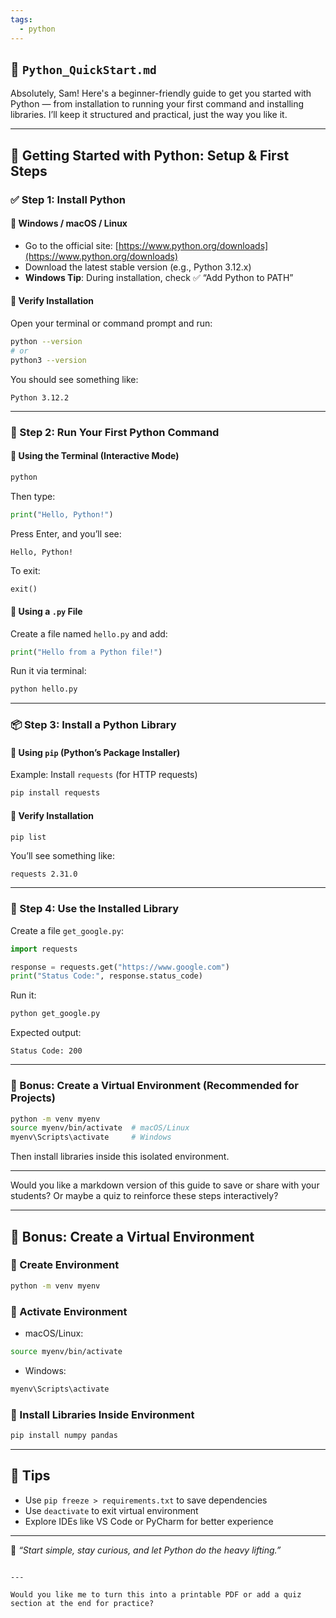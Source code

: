 ```yaml
---
tags:
  - python
---
```


## 🐍 `Python_QuickStart.md`



Absolutely, Sam! Here's a beginner-friendly guide to get you started with Python — from installation to running your first command and installing libraries. I’ll keep it structured and practical, just the way you like it.

---

## 🐍 Getting Started with Python: Setup & First Steps

### ✅ Step 1: Install Python

#### 🔹 Windows / macOS / Linux

- Go to the official site: [https://www.python.org/downloads](https://www.python.org/downloads)
- Download the latest stable version (e.g., Python 3.12.x)
- **Windows Tip**: During installation, check ✅ “Add Python to PATH”

#### 🔹 Verify Installation

Open your terminal or command prompt and run:

```bash
python --version
# or
python3 --version
```

You should see something like:

```
Python 3.12.2
```

---

### 🧪 Step 2: Run Your First Python Command

#### 🔹 Using the Terminal (Interactive Mode)

```bash
python
```

Then type:

```python
print("Hello, Python!")
```

Press Enter, and you’ll see:

```
Hello, Python!
```

To exit:

```python
exit()
```

#### 🔹 Using a `.py` File

Create a file named `hello.py` and add:

```python
print("Hello from a Python file!")
```

Run it via terminal:

```bash
python hello.py
```

---

### 📦 Step 3: Install a Python Library

#### 🔹 Using `pip` (Python’s Package Installer)

Example: Install `requests` (for HTTP requests)

```bash
pip install requests
```

#### 🔹 Verify Installation

```bash
pip list
```

You’ll see something like:

```
requests 2.31.0
```

---

### 🧰 Step 4: Use the Installed Library

Create a file `get_google.py`:

```python
import requests

response = requests.get("https://www.google.com")
print("Status Code:", response.status_code)
```

Run it:

```bash
python get_google.py
```

Expected output:

```
Status Code: 200
```

---

### 🧠 Bonus: Create a Virtual Environment (Recommended for Projects)

```bash
python -m venv myenv
source myenv/bin/activate  # macOS/Linux
myenv\Scripts\activate     # Windows
```

Then install libraries inside this isolated environment.

---

Would you like a markdown version of this guide to save or share with your students? Or maybe a quiz to reinforce these steps interactively?


---

## 🧠 Bonus: Create a Virtual Environment

### 🔹 Create Environment

```bash
python -m venv myenv
```

### 🔹 Activate Environment

- macOS/Linux:

```bash
source myenv/bin/activate
```

- Windows:

```bash
myenv\Scripts\activate
```

### 🔹 Install Libraries Inside Environment

```bash
pip install numpy pandas
```

---

## 📌 Tips

- Use `pip freeze > requirements.txt` to save dependencies
- Use `deactivate` to exit virtual environment
- Explore IDEs like VS Code or PyCharm for better experience

---

🧠 _“Start simple, stay curious, and let Python do the heavy lifting.”_

```

---

Would you like me to turn this into a printable PDF or add a quiz section at the end for practice?
```